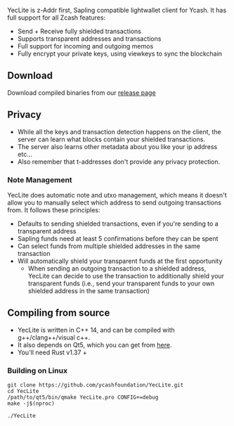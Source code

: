 YecLite is z-Addr first,  Sapling compatible lightwallet client for Ycash. It has full support for all Zcash features:
- Send + Receive fully shielded transactions
- Supports transparent addresses and transactions
- Full support for incoming and outgoing memos
- Fully encrypt your private keys, using viewkeys to sync the blockchain

## Download
Download compiled binaries from our [release page](https://github.com/ycashfoundation/yeclite/releases)

## Privacy 
* While all the keys and transaction detection happens on the client, the server can learn what blocks contain your shielded transactions.
* The server also learns other metadata about you like your ip address etc...
* Also remember that t-addresses don't provide any privacy protection.


### Note Management
YecLite does automatic note and utxo management, which means it doesn't allow you to manually select which address to send outgoing transactions from. It follows these principles:
* Defaults to sending shielded transactions, even if you're sending to a transparent address
* Sapling funds need at least 5 confirmations before they can be spent
* Can select funds from multiple shielded addresses in the same transaction
* Will automatically shield your transparent funds at the first opportunity
    * When sending an outgoing transaction to a shielded address, YecLite can decide to use the transaction to additionally shield your transparent funds (i.e., send your transparent funds to your own shielded address in the same transaction)

## Compiling from source
* YecLite is written in C++ 14, and can be compiled with g++/clang++/visual c++. 
* It also depends on Qt5, which you can get from [here](https://www.qt.io/download). 
* You'll need Rust v1.37 +

### Building on Linux

```
git clone https://github.com/ycashfoundation/YecLite.git
cd YecLite
/path/to/qt5/bin/qmake YecLite.pro CONFIG+=debug
make -j$(nproc)

./YecLite
```
